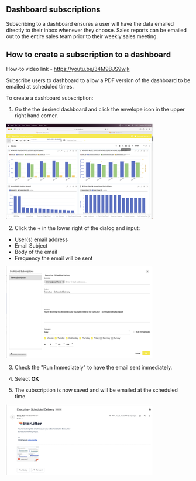 ## Dashboard subscriptions
Subscribing to a dashboard ensures a user will have the data emailed directly to their inbox whenever they choose. Sales reports can be emailed out to the entire sales team prior to their weekly sales meeting. 

## How to create a subscription to a dashboard
How-to video link - https://youtu.be/34M9BJS9wjk

Subscribe users to dashboard to allow a PDF version of the dashboard to be emailed at scheduled times.

To create a dashboard subscription:

1.	Go the the desired dashboard and click the envelope icon in the upper right hand corner.

<img src="../assets/dashboard_subscriptions_1.png"  style="width:400px" class="border"></img>

2.  Click the + in the lower right of the dialog and input:
* User(s) email address
* Email Subject
* Body of the email
* Frequency the email will be sent


<img src="../assets/dashboard_subscriptions_2.png"  style="width:400px" class="border"></img>


3.  Check the "Run Immediately" to have the email sent immediately.

4.  Select **OK**
5.  The subscription is now saved and will be emailed at the scheduled time.

<img src="../assets/dashboard_subscriptions_3.png"  style="width:400px" class="border"></img>



